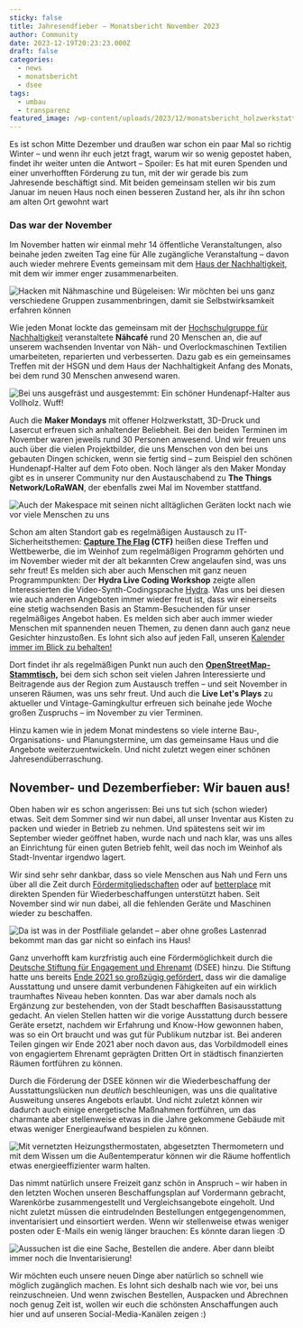 ```yaml
---
sticky: false
title: Jahresendfieber – Monatsbericht November 2023
author: Community
date: 2023-12-19T20:23:23.000Z
draft: false
categories:
  - news
  - monatsbericht
  - dsee
tags:
  - umbau
  - transparenz
featured_image: /wp-content/uploads/2023/12/monatsbericht_holzwerkstatt.jpg
---
```


Es ist schon Mitte Dezember und draußen war schon ein paar Mal so richtig Winter – und wenn ihr euch jetzt fragt, warum wir so wenig gepostet haben, findet ihr weiter unten die Antwort – Spoiler: Es hat mit euren Spenden und einer unverhofften Förderung zu tun, mit der wir gerade bis zum Jahresende beschäftigt sind. Mit beiden gemeinsam stellen wir bis zum Januar im neuen Haus noch einen besseren Zustand her, als ihr ihn schon am alten Ort gewohnt wart

### Das war der November

Im November hatten wir einmal mehr 14 öffentliche Veranstaltungen, also beinahe jeden zweiten Tag eine für Alle zugängliche Veranstaltung – davon auch wieder mehrere Events gemeinsam mit dem [Haus der Nachhaltigkeit,](https://www.h-d-n.org/) mit dem wir immer enger zusammenarbeiten.

![Hacken mit Nähmaschine und Bügeleisen: Wir möchten bei uns ganz verschiedene Gruppen zusammenbringen, damit sie Selbstwirksamkeit erfahren können](/wp-content/uploads/2023/12/monatsbericht_naehcafe.jpg)

Wie jeden Monat lockte das gemeinsam mit der [Hochschulgruppe für Nachhaltigkeit](https://www.uni-ulm.de/misc/hg-nachhaltigkeit/hsgn/) veranstaltete **Nähcafé** rund 20 Menschen an, die auf unserem wachsenden Inventar von Näh- und Overlockmaschinen Textilien umarbeiteten, reparierten und verbesserten. Dazu gab es ein gemeinsames Treffen mit der HSGN und dem Haus der Nachhaltigkeit Anfang des Monats, bei dem rund 30 Menschen anwesend waren.

![Bei uns ausgefräst und ausgestemmt: Ein schöner Hundenapf-Halter aus Vollholz. Wuff!](/wp-content/uploads/2023/12/monatsbericht_napf.jpg)

Auch die **Maker Mondays** mit offener Holzwerkstatt, 3D-Druck und Lasercut erfreuen sich anhaltender Beliebheit. Bei den beiden Terminen im November waren jeweils rund 30 Personen anwesend. Und wir freuen uns auch über die vielen Projektbilder, die uns Menschen von den bei uns gebauten Dingen schicken, wenn sie fertig sind – zum Beispiel den schönen Hundenapf-Halter auf dem Foto oben. Noch länger als den Maker Monday gibt es in unserer Community nur den Austauschabend zu **The Things Network/LoRaWAN**, der ebenfalls zwei Mal im November stattfand.

![Auch der Makespace mit seinen nicht alltäglichen Geräten lockt nach wie vor viele Menschen zu uns](/wp-content/uploads/2023/12/monatsbericht_fraese.jpg)

Schon am alten Standort gab es regelmäßigen Austausch zu IT-Sicherheitsthemen: **[Capture The Flag](https://de.wikipedia.org/wiki/Capture_the_Flag#Computersicherheit) (CTF)** heißen diese Treffen und Wettbewerbe, die im Weinhof zum regelmäßigen Programm gehörten und im November wieder mit der alt bekannten Crew angelaufen sind, was uns sehr freut! Es melden sich aber auch Menschen mit ganz neuen Programmpunkten: Der **Hydra Live Coding Workshop** zeigte allen Interessierten die Video-Synth-Codingsprache [Hydra](https://hydra.ojack.xyz/). Was uns bei diesen wie auch anderen Angeboten immer wieder freut ist, dass wir einerseits eine stetig wachsenden Basis an Stamm-Besuchenden für unser regelmäßiges Angebot haben. Es melden sich aber auch immer wieder Menschen mit spannenden neuen Themen, zu denen dann auch ganz neue Gesichter hinzustoßen. Es lohnt sich also auf jeden Fall, unseren [Kalender immer im Blick zu behalten!](/termine-und-oeffnungszeiten/)

Dort findet ihr als regelmäßigen Punkt nun auch den [**OpenStreetMap-Stammtisch,**](https://wiki.openstreetmap.org/wiki/Ulm_Neu-Ulm/Stammtisch) bei dem sich schon seit vielen Jahren Interessierte und Beitragende aus der Region zum Austausch treffen – und seit November in unseren Räumen, was uns sehr freut. Und auch die **Live Let's Plays** zu aktueller und Vintage-Gamingkultur erfreuen sich beinahe jede Woche großen Zuspruchs – im November zu vier Terminen.

Hinzu kamen wie in jedem Monat mindestens so viele interne Bau-, Organisations- und Planungstermine, um das gemeinsame Haus und die Angebote weiterzuentwickeln. Und nicht zuletzt wegen einer schönen Jahresendüberraschung.

## November- und Dezemberfieber: Wir bauen aus!

Oben haben wir es schon angerissen: Bei uns tut sich (schon wieder) etwas. Seit dem Sommer sind wir nun dabei, all unser Inventar aus Kisten zu packen und wieder in Betrieb zu nehmen. Und spätestens seit wir im September wieder geöffnet haben, wurde nach und nach klar, was uns alles an Einrichtung für einen guten Betrieb fehlt, weil das noch im Weinhof als Stadt-Inventar irgendwo lagert.

Wir sind sehr sehr dankbar, dass so viele Menschen aus Nah und Fern uns über all die Zeit durch [Fördermitgliedschaften](/verein/) oder auf [betterplace](https://www.betterplace.org/de/projects/85727-das-temporaerhaus-gestaltet-selbstbestimmte-stadtentwicklung-mit) mit direkten Spenden für Wiederbeschaffungen unterstützt haben. Seit November sind wir nun dabei, all die fehlenden Geräte und Maschinen wieder zu beschaffen.

![Da ist was in der Postfiliale gelandet – aber ohne großes Lastenrad bekommt man das gar nicht so einfach ins Haus!](/wp-content/uploads/2023/12/monatsbericht_logistik.jpg)

Ganz unverhofft kam kurzfristig auch eine Fördermöglichkeit durch die [Deutsche Stiftung für Engagement und Ehrenamt](https://www.deutsche-stiftung-engagement-und-ehrenamt.de/) (DSEE) hinzu. Die Stiftung hatte uns bereits [Ende 2021 so großzügig gefördert,](/förderung-der-deutschen-stiftung-für-engagement-und-ehrenamt-dsee/) dass wir die damalige Ausstattung und unsere damit verbundenen Fähigkeiten auf ein wirklich traumhaftes Niveau heben konnten. Das war aber damals noch als Ergänzung zur bestehenden, von der Stadt beschafften Basisausstattung gedacht. An vielen Stellen hatten wir die vorige Ausstattung durch bessere Geräte ersetzt, nachdem wir Erfahrung und Know-How gewonnen haben, was so ein Ort braucht und was gut für Publikum nutzbar ist. Bei anderen Teilen gingen wir Ende 2021 aber noch davon aus, das Vorbildmodell eines von engagiertem Ehrenamt geprägten Dritten Ort in städtisch finanzierten Räumen fortführen zu können.

Durch die Förderung der DSEE können wir die Wiederbeschaffung der Ausstattungslücken nun _deutlich_ beschleunigen, was uns die qualitative Ausweitung unseres Angebots erlaubt. Und nicht zuletzt können wir dadurch auch einige energetische Maßnahmen fortführen, um das charmante aber stellenweise etwas in die Jahre gekommene Gebäude mit etwas weniger Energieaufwand bespielen zu können.

![Mit vernetzten Heizungsthermostaten, abgesetzten Thermometern und mit dem Wissen um die Außentemperatur können wir die Räume hoffentlich etwas energieeffizienter warm halten.](/wp-content/uploads/2023/12/monatsbericht_thermostat.jpg)

Das nimmt natürlich unsere Freizeit ganz schön in Anspruch – wir haben in den letzten Wochen unseren Beschaffungsplan auf Vordermann gebracht, Warenkörbe zusammengestellt und Vergleichsangebote eingeholt. Und nicht zuletzt müssen die eintrudelnden Bestellungen entgegengenommen, inventarisiert und einsortiert werden. Wenn wir stellenweise etwas weniger posten oder E-Mails ein wenig länger brauchen: Es könnte daran liegen :D

![Aussuchen ist die eine Sache, Bestellen die andere. Aber dann bleibt immer noch die Inventarisierung!](/wp-content/uploads/2023/12/monatsbericht_inventarisierung.jpg)

Wir möchten euch unsere neuen Dinge aber natürlich so schnell wie möglich zugänglich machen. Es lohnt sich deshalb nach wie vor, bei uns reinzuschneien. Und wenn zwischen Bestellen, Auspacken und Abrechnen noch genug Zeit ist, wollen wir euch die schönsten Anschaffungen auch hier und auf unseren Social-Media-Kanälen zeigen :)

